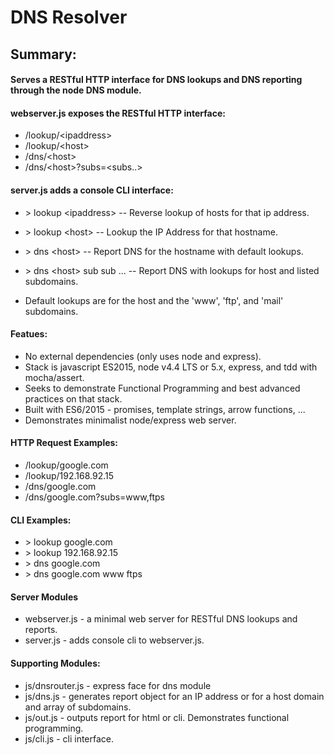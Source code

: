 # DNS Resolver

## Summary:

#### Serves a RESTful HTTP interface for DNS lookups and DNS reporting through the node DNS module.

#### webserver.js exposes the RESTful HTTP interface:

- /lookup/\<ipaddress\>             
- /lookup/\<host\>                  
- /dns/\<host\>                 
- /dns/\<host\>?subs=\<subs..\>

#### server.js adds a console CLI interface:

- \> lookup \<ipaddress\>       -- Reverse lookup of hosts for that ip address.
- \> lookup \<host\>            -- Lookup the IP Address for that hostname.
- \> dns \<host\>               -- Report DNS for the hostname with default lookups.
- \> dns \<host\> sub sub ...   -- Report DNS with lookups for host and listed subdomains.

- Default lookups are for the host and the 'www', 'ftp', and 'mail' subdomains.

#### Featues:

- No external dependencies (only uses node and express).
- Stack is javascript ES2015, node v4.4 LTS or 5.x, express, and tdd with mocha/assert.
- Seeks to demonstrate Functional Programming and best advanced practices on that stack.
- Built with ES6/2015 - promises, template strings, arrow functions, ...
- Demonstrates minimalist node/express web server.

#### HTTP Request Examples:

- /lookup/google.com
- /lookup/192.168.92.15
- /dns/google.com
- /dns/google.com?subs=www,ftps

#### CLI Examples:

- \> lookup google.com
- \> lookup 192.168.92.15
- \> dns google.com
- \> dns google.com www ftps

#### Server Modules

- webserver.js    - a minimal web server for RESTful DNS lookups and reports.
- server.js       - adds console cli to webserver.js.

#### Supporting Modules:

- js/dnsrouter.js - express face for dns module
- js/dns.js       - generates report object for an IP address or for a host domain and array of subdomains.
- js/out.js       - outputs report for html or cli.  Demonstrates functional programming.
- js/cli.js       - cli interface.
